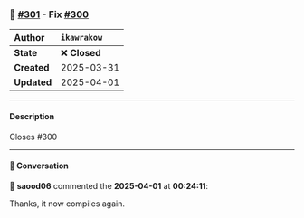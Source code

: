 ### 🐛 [#301](https://github.com/ikawrakow/ik_llama.cpp/pull/301) - Fix [#300](https://github.com/ikawrakow/ik_llama.cpp/issues/300)

| **Author** | `ikawrakow` |
| :--- | :--- |
| **State** | ❌ **Closed** |
| **Created** | 2025-03-31 |
| **Updated** | 2025-04-01 |

---

#### Description

Closes #300

---

#### 💬 Conversation

👤 **saood06** commented the **2025-04-01** at **00:24:11**:<br>

Thanks, it now compiles again.